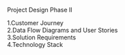 Project Design Phase II

1.Customer Journey<br>
2.Data Flow Diagrams and User Stories<br>
3.Solution Requirements<br>
4.Technology Stack<br>
